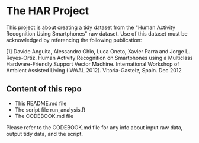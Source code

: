 The HAR Project
===============

This project is about creating a tidy dataset from the "Human Activity Recognition Using Smartphones" raw dataset.
Use of this dataset must be acknowledged by referencing the following publication: 

[1] Davide Anguita, Alessandro Ghio, Luca Oneto, Xavier Parra and Jorge L. Reyes-Ortiz. Human Activity Recognition on Smartphones using a Multiclass Hardware-Friendly Support Vector Machine. International Workshop of Ambient Assisted Living (IWAAL 2012). Vitoria-Gasteiz, Spain. Dec 2012

## Content of this repo

- This README.md file
- The script file run_analysis.R
- The CODEBOOK.md file

Please refer to the CODEBOOK.md file for any info about input raw data, output tidy data, and the script.

